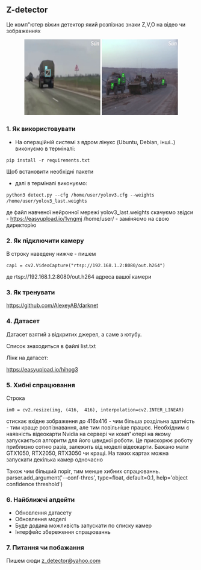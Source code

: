 
## Z-detector

 Це комп"ютер віжин детектор який розпізнає знаки Z,V,O на відео чи зображеннях

<p align="center"> 
<img src="1_img.png" width = 40% />  <img src="2_img.png" width = 40% /> 
</p>



### 1. Як використовувати 
 * На операційній системі з ядром лінукс (Ubuntu, Debian, інші..) виконуємо в терміналі:
 ```
 pip install -r requirements.txt
 ```
   Щоб встановити необхідні пакети
 
 
 
 * далі в терміналі виконуємо:

```
python3 detect.py --cfg /home/user/yolov3.cfg --weights /home/user/yolov3_last.weights
```
   де файл навченої нейронної мережі yolov3_last.weights скачуємо звідси - https://easyupload.io/1vngmj
   /home/user/ - заміняємо на свою директорію



### 2. Як підключити камеру
 В строку наведену нижче - пишем

```
cap1 = cv2.VideoCapture("rtsp://192.168.1.2:8080/out.h264")
```
де rtsp://192.168.1.2:8080/out.h264 адреса вашої камери

### 3. Як тренувати

 https://github.com/AlexeyAB/darknet

### 4. Датасет
 
 Датасет взятий з відкритих джерел, а саме з ютубу. 
 
 Список знаходиться в файлі list.txt
 
 Лінк на датасет:

 https://easyupload.io/hihog3
 
### 5. Хибні спрацювання

Строка 

```
im0 = cv2.resize(img, (416,  416), interpolation=cv2.INTER_LINEAR)

```
стискає вхідне зображення до  416х416 - чим більша роздільна здатність - тим краще розпізнавання, але тим повільніше працює.
Необхідним є наявність відеокарти Nvidia на сервері чи комп"ютері на якому запускається алгоритм для його швидкої роботи. Це прискорює роботу приблизно сотню разів, залежить від моделі відеокарти. Бажано мати GTX1050, RTX2050, RTX3050 чи кращі. На таких картах можна запускати декілька камер одночасно 

Також чим більший поріг, тим менше хибних спрацюваннь.
parser.add_argument('--conf-thres', type=float, default=0.1, help='object confidence threshold')

 
### 6. Найближчі апдейти
 * Обновлення датасету
 * Обновлення моделі
 * Буде додана можливість запускати по списку камер
 * Інтерфейс збереження спрацюваннь
 
### 7. Питання чи побажання
Пишем сюди z_detector@yahoo.com
